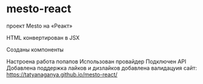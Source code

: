 # mesto-react 

проект Mesto на «Реакт»

 HTML конвертирован в JSX

 Созданы компоненты

 Настроена работа попапов
Использован провайдер
Подключен API
Добавлена поддержка лайков и дизлайков
добавлена валидацуия
сайт: https://tatyanaganya.github.io/mesto-react/
